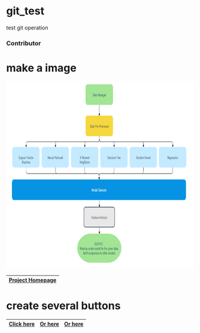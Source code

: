 # git_test
test git operation
<h3>Contributor</h3>

# make a image
<p><img src="flowChart.PNG" height="500" width="1000" /> </p>

|[Project Homepage](https://daxiong2009.github.io/git_test/)|
|---| 

# create several buttons
|[Click here](https://github.com/)|[Or here](https://github.com/)|[Or here](https://github.com/)|
|---|---|---|

